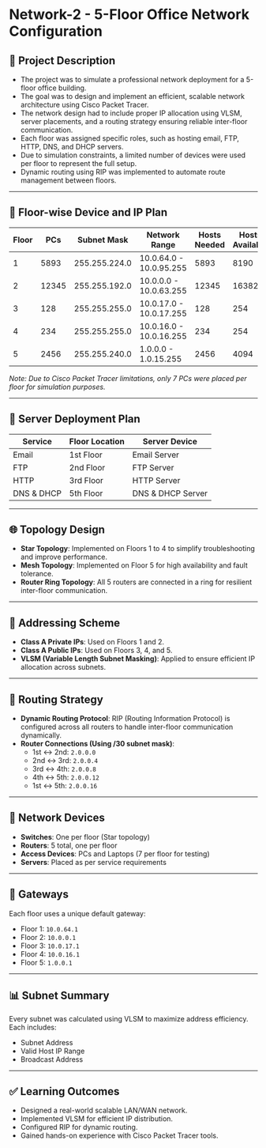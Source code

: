 # Network-2 - 5-Floor Office Network Configuration

## 📘 Project Description

- The project was to simulate a professional network deployment for a 5-floor office building.
- The goal was to design and implement an efficient, scalable network architecture using Cisco Packet Tracer.
- The network design had to include proper IP allocation using VLSM, server placements, and a routing strategy ensuring reliable inter-floor communication.
- Each floor was assigned specific roles, such as hosting email, FTP, HTTP, DNS, and DHCP servers.
- Due to simulation constraints, a limited number of devices were used per floor to represent the full setup.
- Dynamic routing using RIP was implemented to automate route management between floors.

---

## 🏢 Floor-wise Device and IP Plan

| Floor | PCs | Subnet Mask       | Network Range             | Hosts Needed | Hosts Available | Gateway      |
|-------|-----|--------------------|----------------------------|----------------|------------------|--------------|
| 1     | 5893 | 255.255.224.0      | 10.0.64.0 - 10.0.95.255    | 5893           | 8190             | 10.0.64.1    |
| 2     | 12345| 255.255.192.0      | 10.0.0.0 - 10.0.63.255     | 12345          | 16382            | 10.0.0.1     |
| 3     | 128  | 255.255.255.0      | 10.0.17.0 - 10.0.17.255    | 128            | 254              | 10.0.17.1    |
| 4     | 234  | 255.255.255.0      | 10.0.16.0 - 10.0.16.255    | 234            | 254              | 10.0.16.1    |
| 5     | 2456 | 255.255.240.0      | 1.0.0.0 - 1.0.15.255       | 2456           | 4094             | 1.0.0.1      |

*Note: Due to Cisco Packet Tracer limitations, only 7 PCs were placed per floor for simulation purposes.*

---

## 🔧 Server Deployment Plan

| Service     | Floor Location | Server Device         |
|-------------|----------------|------------------------|
| Email       | 1st Floor      | Email Server           |
| FTP         | 2nd Floor      | FTP Server             |
| HTTP        | 3rd Floor      | HTTP Server            |
| DNS & DHCP  | 5th Floor      | DNS & DHCP Server      |

---

## 🌐 Topology Design

- **Star Topology**: Implemented on Floors 1 to 4 to simplify troubleshooting and improve performance.
- **Mesh Topology**: Implemented on Floor 5 for high availability and fault tolerance.
- **Router Ring Topology**: All 5 routers are connected in a ring for resilient inter-floor communication.

---

## 📡 Addressing Scheme

- **Class A Private IPs**: Used on Floors 1 and 2.
- **Class A Public IPs**: Used on Floors 3, 4, and 5.
- **VLSM (Variable Length Subnet Masking)**: Applied to ensure efficient IP allocation across subnets.

---

## 🔁 Routing Strategy

- **Dynamic Routing Protocol**: RIP (Routing Information Protocol) is configured across all routers to handle inter-floor communication dynamically.
- **Router Connections (Using /30 subnet mask)**:
  - 1st ↔ 2nd: `2.0.0.0`
  - 2nd ↔ 3rd: `2.0.0.4`
  - 3rd ↔ 4th: `2.0.0.8`
  - 4th ↔ 5th: `2.0.0.12`
  - 1st ↔ 5th: `2.0.0.16`

---

## 🔌 Network Devices

- **Switches**: One per floor (Star topology)
- **Routers**: 5 total, one per floor
- **Access Devices**: PCs and Laptops (7 per floor for testing)
- **Servers**: Placed as per service requirements

---

## 📍 Gateways

Each floor uses a unique default gateway:

- Floor 1: `10.0.64.1`
- Floor 2: `10.0.0.1`
- Floor 3: `10.0.17.1`
- Floor 4: `10.0.16.1`
- Floor 5: `1.0.0.1`

---

## 📊 Subnet Summary

Every subnet was calculated using VLSM to maximize address efficiency. Each includes:
- Subnet Address
- Valid Host IP Range
- Broadcast Address

---

## ✅ Learning Outcomes

- Designed a real-world scalable LAN/WAN network.
- Implemented VLSM for efficient IP distribution.
- Configured RIP for dynamic routing.
- Gained hands-on experience with Cisco Packet Tracer tools.



